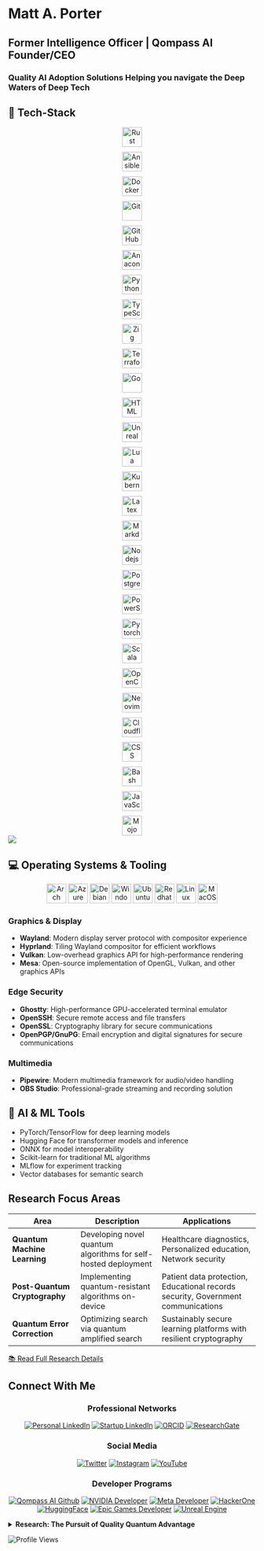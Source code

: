 # Matt A. Porter

## Former Intelligence Officer | Qompass AI Founder/CEO

<h3>Quality AI Adoption Solutions Helping you navigate the Deep Waters of Deep Tech</h3>

## 🔭 Tech-Stack

<div align="center" style="display: flex; flex-direction: column; align-items: center; gap: 10px;">
  <img src="https://skillicons.dev/icons?i=rust" alt="Rust" width="40" height="40"/>
  <img src="https://skillicons.dev/icons?i=ansible" alt="Ansible" width="40" height="40"/>
<img src="https://skillicons.dev/icons?i=docker" alt="Docker" width="40" height="40"/>
<img src="https://skillicons.dev/icons?i=git" alt="Git" width="40" height="40"/>
<img src="https://skillicons.dev/icons?i=github" alt="GitHub" width="40" height="40"/>
  <img src="https://skillicons.dev/icons?i=anaconda" alt="Anaconda" width="40" height="40"/>
  <img src="https://skillicons.dev/icons?i=py" alt="Python" width="40" height="40"/>
  <img src="https://skillicons.dev/icons?i=ts" alt="TypeScript" width="40" height="40"/>
  <img src="https://skillicons.dev/icons?i=zig" alt="Zig" width="40" height="40"/>
<img src="https://skillicons.dev/icons?i=terraform" alt="Terraform" width="40" height="40"/>
  <img src="https://skillicons.dev/icons?i=go" alt="Go" width="40" height="40"/>
<img src="https://skillicons.dev/icons?i=html" alt="HTML" width="40" height="40"/>
 <img src="https://skillicons.dev/icons?i=unreal" alt="Unreal" width="40" height="40"/>
  <img src="https://skillicons.dev/icons?i=lua" alt="Lua" width="40" height="40"/>
 <img src="https://skillicons.dev/icons?i=kubernetes" alt="Kubernetes" width="40" height="40"/>
  <img src="https://skillicons.dev/icons?i=latex" alt="Latex" width="40" height="40"/>
  <img src="https://skillicons.dev/icons?i=md" alt="Markdown" width="40" height="40"/>
  <img src="https://skillicons.dev/icons?i=nodejs" alt="Nodejs" width="40" height="40"/>
  <img src="https://skillicons.dev/icons?i=postgres" alt="Postgres" width="40" height="40"/>
  <img src="https://skillicons.dev/icons?i=powershell" alt="PowerShell" width="40" height="40"/>
  <img src="https://skillicons.dev/icons?i=pytorch" alt="Pytorch" width="40" height="40"/>
  <img src="https://skillicons.dev/icons?i=scala" alt="Scala" width="40" height="40"/>
  <img src="https://skillicons.dev/icons?i=opencv" alt="OpenCV" width="40" height="40"/>
  <img src="https://skillicons.dev/icons?i=neovim" alt="Neovim" width="40" height="40"/>
  <img src="https://skillicons.dev/icons?i=cloudflare" alt="Cloudflare" width="40" height="40"/>
  <img src="https://skillicons.dev/icons?i=css" alt="CSS" width="40" height="40"/>
  <img src="https://skillicons.dev/icons?i=bash" alt="Bash" width="40" height="40"/>
<img src="https://skillicons.dev/icons?i=javascript" alt="JavaScript" width="40" height="40"/>
  <img src="https://img.shields.io/badge/Mojo-FF5A00?style=for-the-badge&logo=mojo&logoColor=white&sanitize=true" title="Mojo 🔥" alt="Mojo" width="40" height="40"/>

</div>

<img src="https://github-readme-stats.vercel.app/api/top-langs/?username=phaedrusflow" />


## 💻 Operating Systems & Tooling

<div align="center">
<img src="https://skillicons.dev/icons?i=arch" alt="Arch" width="40" height="40"/>
<img src="https://skillicons.dev/icons?i=azure" alt="Azure" width="40" height="40"/>
<img src="https://skillicons.dev/icons?i=debian" alt="Debian" width="40" height="40"/>
<img src="https://skillicons.dev/icons?i=windows" alt="Windows" width="40" height="40"/>
<img src="https://skillicons.dev/icons?i=ubuntu" alt="Ubuntu" width="40" height="40"/>
<img src="https://skillicons.dev/icons?i=redhat" alt="Redhat" width="40" height="40"/>
<img src="https://skillicons.dev/icons?i=linux" alt="Linux" width="40" height="40"/>
<img src="https://skillicons.dev/icons?i=macos" alt="MacOS" width="40" height="40"/>

</div>

### Graphics & Display

- **Wayland**: Modern display server protocol with compositor experience
- **Hyprland**: Tiling Wayland compositor for efficient workflows
- **Vulkan**: Low-overhead graphics API for high-performance rendering
- **Mesa**: Open-source implementation of OpenGL, Vulkan, and other graphics APIs

### Edge Security

- **Ghostty**: High-performance GPU-accelerated terminal emulator
- **OpenSSH**: Secure remote access and file transfers
- **OpenSSL**: Cryptography library for secure communications
- **OpenPGP/GnuPG**: Email encryption and digital signatures for secure communications

### Multimedia
- **Pipewire**: Modern multimedia framework for audio/video handling
- **OBS Studio**: Professional-grade streaming and recording solution

## 🤖 AI & ML Tools
- PyTorch/TensorFlow for deep learning models
- Hugging Face for transformer models and inference
- ONNX for model interoperability
- Scikit-learn for traditional ML algorithms
- MLflow for experiment tracking
- Vector databases for semantic search


## Research Focus Areas

| Area                         | Description                                                  | Applications                                                           |
|------------------------------|--------------------------------------------------------------|-----------------------------------------------------------------------|
| **Quantum Machine Learning** | Developing novel quantum algorithms for self-hosted deployment | Healthcare diagnostics, Personalized education, Network security        |
| **Post-Quantum Cryptography**| Implementing quantum-resistant algorithms on-device          | Patient data protection, Educational records security, Government communications |
| **Quantum Error Correction** | Optimizing search via quantum amplified search               | Sustainably secure learning platforms with resilient cryptography                      |

[📚 Read Full Research Details](#detailed-research)

## Connect With Me

<h3 align="center">Professional Networks</h3>
<div align="center">
  
[![Personal LinkedIn](https://img.shields.io/badge/LinkedIn-Matt--Porter-blue?style=flat-square&logo=linkedin)](https://www.linkedin.com/in/matt-a-porter-103535224/)
[![Startup LinkedIn](https://img.shields.io/badge/LinkedIn-Matt--Porter-blue?style=flat-square&logo=linkedin)](https://www.linkedin.com/in/https://www.linkedin.com/company/95058568/)
[![ORCID](https://img.shields.io/badge/ORCID-0000--0002--0302--4812-green?style=flat-square&logo=orcid)](https://orcid.org/0000-0002-0302-4812)
[![ResearchGate](https://img.shields.io/badge/ResearchGate-Matt--Porter-blue?style=flat-square&logo=researchgate)](https://www.researchgate.net/profile/Matt-Porter-7)

</div>

<h3 align="center">Social Media</h3>
<div align="center">
  
[![Twitter](https://img.shields.io/badge/Twitter-@PhaedrusFlow-blue?style=flat-square&logo=twitter)](https://twitter.com/PhaedrusFlow)
[![Instagram](https://img.shields.io/badge/Instagram-phaedrusflow-purple?style=flat-square&logo=instagram)](https://www.instagram.com/phaedrusflow)
[![YouTube](https://img.shields.io/badge/YouTube-QompassAI-red?style=flat-square&logo=youtube)](https://www.youtube.com/@qompassai)

</div>

<h3 align="center">Developer Programs</h3>
<div align="center">
 
 [![Qompass AI Github](https://img.shields.io/badge/Unreal_Engine-0E1128?style=for-the-badge&logo=unreal-engine&logoColor=white)](https://github.com/qompassai)
[![NVIDIA Developer](https://img.shields.io/badge/NVIDIA-Developer_Program-76B900?style=for-the-badge&logo=nvidia&logoColor=white)](https://developer.nvidia.com/)
[![Meta Developer](https://img.shields.io/badge/Meta-Developer_Program-0668E1?style=for-the-badge&logo=meta&logoColor=white)](https://developers.facebook.com/)
[![HackerOne](https://img.shields.io/badge/-HackerOne-%23494649?style=for-the-badge&logo=hackerone&logoColor=white)](https://hackerone.com/phaedrusflow)
[![HuggingFace](https://img.shields.io/badge/HuggingFace-qompass-yellow?style=flat-square&logo=huggingface)](https://huggingface.co/qompass)
[![Epic Games Developer](https://img.shields.io/badge/Epic_Games-Developer_Program-313131?style=for-the-badge&logo=epic-games&logoColor=white)](https://dev.epicgames.com/)
[![Unreal Engine](https://img.shields.io/badge/Unreal_Engine-0E1128?style=for-the-badge&logo=unreal-engine&logoColor=white)](https://www.unrealengine.com/en-US/)

</div>




<details id="detailed-research">
  <summary><strong>Research: The Pursuit of Quality Quantum Advantage</strong></summary>

The foundation of quantum computing begins with the Schrödinger equation:
$$i\hbar\frac{\partial}{\partial t}\Psi(\mathbf{r},t) = \hat{H}\Psi(\mathbf{r},t)$$

**Schrodinger Legend:**
- $i$: imaginary unit
- $\hbar$: reduced Planck constant
- $\Psi(\mathbf{r},t)$: wavefunction at position $\mathbf{r}$ and time $t$
- $\hat{H}$: Hamiltonian operator


A qubit state forms the computational basis:
$|\psi\rangle = \alpha|0\rangle + \beta|1\rangle$ where $|\alpha|^2 + |\beta|^2 = 1$

**Qubit Legend:**
- $|\psi\rangle$: quantum state
- $\alpha, \beta$: complex probability amplitudes
- $|0\rangle, |1\rangle$: computational basis states
- $|\alpha|^2 + |\beta|^2 = 1$: normalization constraint

## Grover's Algorithm

**Quantum State Preparation:**
$$|\psi_0\rangle = \frac{1}{\sqrt{N}}\sum_{x=0}^{N-1}|x\rangle$$

**Grover Iteration (applied ~$\frac{\pi}{4}\sqrt{N}$ times):**
$$G = (2|\psi_0\rangle\langle\psi_0| - I) \cdot O_f$$

**Oracle Operation:**
$$O_f|x\rangle = \begin{cases} 
-|x\rangle & \text{if } f(x) = 1 \\
|x\rangle & \text{if } f(x) = 0
\end{cases}$$

**Success Probability:**
$$P_{\text{success}} = \sin^2\left((2r+1)\arcsin\sqrt{\frac{M}{N}}\right)$$

**Grover's Legend:**
- $N = 2^n$: Size of search space (where n is number of qubits)
- $|\psi_0\rangle$: Uniform superposition of all basis states
- $O_f$: Oracle function marking solution states with phase flip
- $G$: Grover operator (one iteration)
- $M$: Number of solutions in the search space
- $r$: Number of Grover iterations performed
- $f(x)$: Function that returns 1 for solutions, 0 otherwise
- $I$: Identity operator


### Research Interests

#### 1. Quantum Machine Learning Algorithms

*Developing novel quantum algorithms to optimize on-device AI training and inference*

- **Medicine**: Equipping clinicians and learners to adopt quality AI tooling to support patient care
- **Education**: Personalizing learning paths via safe, secure, and trustworthy AI
- **Security**: Migration of IPV4 to IPV6 as it relates to network attack pattern detection  

#### 2. Quantum-Resistant Cryptography Implementation

*Advancing the practical deployment of post-quantum algorithms in real-world systems.*

- **Medicine**: Protecting patient data across multi-institution research networks
- **Education**: Securing student records and assessment platforms from future threats
- **Security**: Ensuring long-term confidentiality of sensitive government communications

#### 3. Quantum Error Correction
Improving quantum circuit reliability through advanced error mitigation techniques.
- **Medicine**: Enabling reliable quantum simulations for synthetic data generation
- **Education**: Securing computing platforms with post-quantum cryptography for student learning
- **Security**: Conducting FIPS 140-3 validation testing on cryptographic implementations to ensure compliance while preserving functionality during system degradation

# Post-Quantum Cryptography

## ML-KEM (Kyber)

ML-KEM operates in the polynomial ring $R_q = \mathbb{Z}_q[X]/(X^n + 1)$

**Key Generation:**
$$\text{pk} = (A, t = As + e)$$

**Encapsulation:**
$$c = (c_1 = A^T r + e_1, c_2 = t^T r + e_2 + \lfloor q/2 \rfloor m)$$

**Decapsulation:**
$$m' = \left\lceil\left(c_2 - s^T c_1\right) \cdot \frac{2}{q}\right\rceil$$

**ML-KEM Legend:**
- $R_q$: polynomial ring with coefficients in $\mathbb{Z}_q$
- $\mathbb{Z}_q$: integers modulo $q$
- $n$: polynomial degree (typically 256)
- $A$: public random matrix
- $s$: secret vector of small polynomials
- $e, e_1, e_2$: error vectors with small coefficients
- $r$: random vector used for encryption
- $m$: message bit (0 or 1)
- $m'$: recovered message bit
- $\text{pk}$: public key
- $t$: public key component
- $c, c_1, c_2$: ciphertext components
- $q$: modulus (typically 3329)

## ML-DSA (Dilithium)

**Key Generation:**
$$\text{pk} = (A, t = A s)$$

**Signature Generation:**
- Sample $y$ and compute $w = Ay$
- Compute challenge $c$ from message digest and $w$
- Compute $z = y + cs$
- Signature: $(z, h)$ where $h$ is a hint vector

**Verification:**
$$\|z\| < \gamma_1 \text{ and } \|Az - ct\| < \gamma_2$$

**ML-DSA Legend:**
- $A$: public random matrix
- $s$: secret key vector
- $\text{pk}$: public key
- $t$: public key component
- $y$: masking vector sampled during signing
- $w$: commitment value
- $c$: challenge hash
- $z$: response vector
- $h$: hint vector for verification
- $\gamma_1, \gamma_2$: bound parameters for verification
- $\|\cdot\|$: vector norm

## SLH-DSA (SPHINCS+)

**Hash-based Hypertree:**
- FORS few-time signature: 
$$\text{FORS-Sign}_{\text{SK}}(M) = (\text{sk}_1, \ldots, \text{sk}_k, \text{Auth}_1, \ldots, \text{Auth}_k)$$

- WOTS+ chain function:
$$f^i(x) = F(f^{i-1}(x), i-1)$$

- Signature verification:
$$\text{root} = \text{FORS-Verify}(M, \sigma_{\text{FORS}})$$

**SLH-DSA Legend:**
- FORS: Forest Of Random Subsets (few-time signature)
- WOTS+: Winternitz One-Time Signature+
- $\text{SK}$: secret key
- $M$: message
- $\text{sk}_1, \ldots, \text{sk}_k$: revealed secret key elements
- $\text{Auth}_1, \ldots, \text{Auth}_k$: authentication paths
- $f^i(x)$: hash chain function applied $i$ times
- $F$: cryptographic hash function
- $\sigma_{\text{FORS}}$: FORS signature component
- $\text{root}$: Merkle tree root for verification

## FN-DSA (Falcon)

**NTRU Equation:**
$$fG - gF = q \mod (X^N + 1)$$

**Key Generation:**
- Private key: small polynomials $(f, g, F, G)$
- Public key: $h = g/f \mod q$

**Signature Generation:**
- For message $m$ with hash $c$, find small $(s_1, s_2)$ such that:
$$s_1 + s_2h = c \mod q$$

**Verification:**
- Check if $\|s\| < \beta$ and $s_1 + s_2h = c \mod q$


**FN-DSA Legend:**
- $f, g, F, G$: private key polynomials with small coefficients
- $q$: modulus
- $(X^N + 1)$: polynomial modulus (typically $N$ is a power of 2)
- $h$: public key polynomial
- $m$: message
- $c$: hash of message mapped to a polynomial
- $s_1, s_2$: signature polynomials
- $s$: combined signature vector $(s_1, s_2)$
- $\beta$: signature norm bound
- $\|s\|$: Euclidean norm of signature

## Hybrid Key Establishment

If $Z$ is a classical shared secret (e.g., from ECDH) and $T$ is a post-quantum shared secret:

$$Z' = Z \parallel T$$

The final key is derived using a key derivation function:

$$K = \text{KDF}(Z')$$

**Hybrid Key Legend:**
- $Z$: shared secret from classical algorithm (e.g., ECDH)
- $T$: shared secret from post-quantum algorithm (e.g., ML-KEM)
- $\parallel$: concatenation operation
- $Z'$: combined shared secret
- $\text{KDF}$: Key Derivation Function
- $K$: final derived key material

</details>

![Profile Views](https://komarev.com/ghpvc/?username=phaedrusflow)
